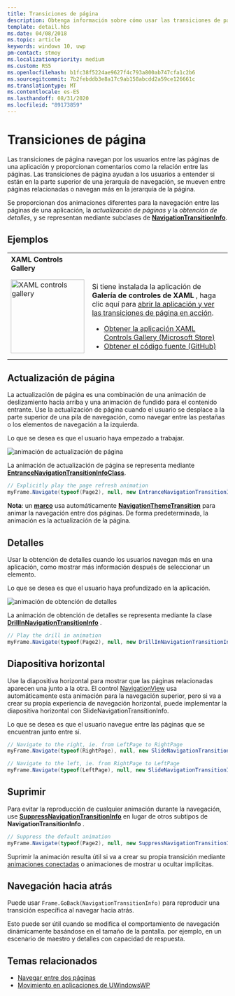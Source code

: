```yaml
---
title: Transiciones de página
description: Obtenga información sobre cómo usar las transiciones de páginas de Plataforma universal de Windows (UWP) para proporcionar a los usuarios información sobre la relación entre las páginas de la aplicación.
template: detail.hbs
ms.date: 04/08/2018
ms.topic: article
keywords: windows 10, uwp
pm-contact: stmoy
ms.localizationpriority: medium
ms.custom: RS5
ms.openlocfilehash: b1fc38f5224ae9627f4c793a800ab747cfa1c2b6
ms.sourcegitcommit: 7b2febddb3e8a17c9ab158abcdd2a59ce126661c
ms.translationtype: MT
ms.contentlocale: es-ES
ms.lasthandoff: 08/31/2020
ms.locfileid: "89173859"
---
```

# <a name="page-transitions"></a>Transiciones de página

Las transiciones de página navegan por los usuarios entre las páginas de una aplicación y proporcionan comentarios como la relación entre las páginas. Las transiciones de página ayudan a los usuarios a entender si están en la parte superior de una jerarquía de navegación, se mueven entre páginas relacionadas o navegan más en la jerarquía de la página.

Se proporcionan dos animaciones diferentes para la navegación entre las páginas de una aplicación, la *actualización de páginas* y la *obtención de detalles*, y se representan mediante subclases de [**NavigationTransitionInfo**](/uwp/api/windows.ui.xaml.media.animation.navigationtransitioninfo).

## <a name="examples"></a>Ejemplos

<table>
<th align="left">XAML Controls Gallery<th>
<tr>
<td><img src="images/xaml-controls-gallery-app-icon.png" alt="XAML controls gallery" width="168"></img></td>
<td>
    <p>Si tiene instalada la aplicación de <strong style="font-weight: semi-bold">Galería de controles de XAML</strong> , haga clic aquí para <a href="xamlcontrolsgallery:/item/PageTransition">abrir la aplicación y ver las transiciones de página en acción</a>.</p>
    <ul>
    <li><a href="https://www.microsoft.com/store/productId/9MSVH128X2ZT">Obtener la aplicación XAML Controls Gallery (Microsoft Store)</a></li>
    <li><a href="https://github.com/Microsoft/Xaml-Controls-Gallery">Obtener el código fuente (GitHub)</a></li>
    </ul>
</td>
</tr>
</table>

## <a name="page-refresh"></a>Actualización de página

La actualización de página es una combinación de una animación de deslizamiento hacia arriba y una animación de fundido para el contenido entrante. Use la actualización de página cuando el usuario se desplace a la parte superior de una pila de navegación, como navegar entre las pestañas o los elementos de navegación a la izquierda.

Lo que se desea es que el usuario haya empezado a trabajar.

![animación de actualización de página](images/page-refresh.gif)

La animación de actualización de página se representa mediante [**EntranceNavigationTransitionInfoClass**](/uwp/api/windows.ui.xaml.media.animation.entrancenavigationtransitioninfo).

```csharp
// Explicitly play the page refresh animation
myFrame.Navigate(typeof(Page2), null, new EntranceNavigationTransitionInfo());

```

**Nota**: un [**marco**](/uwp/api/windows.ui.xaml.controls.frame) usa automáticamente [**NavigationThemeTransition**](/uwp/api/windows.ui.xaml.media.animation.navigationthemetransition) para animar la navegación entre dos páginas. De forma predeterminada, la animación es la actualización de la página.

## <a name="drill"></a>Detalles

Usar la obtención de detalles cuando los usuarios navegan más en una aplicación, como mostrar más información después de seleccionar un elemento.

Lo que se desea es que el usuario haya profundizado en la aplicación.

![animación de obtención de detalles](images/drill.gif)

La animación de obtención de detalles se representa mediante la clase [**DrillInNavigationTransitionInfo**](/uwp/api/windows.ui.xaml.media.animation.drillinnavigationtransitioninfo) .

```csharp
// Play the drill in animation
myFrame.Navigate(typeof(Page2), null, new DrillInNavigationTransitionInfo());
```

## <a name="horizontal-slide"></a>Diapositiva horizontal

Use la diapositiva horizontal para mostrar que las páginas relacionadas aparecen una junto a la otra. El control [NavigationView](../controls-and-patterns/navigationview.md) usa automáticamente esta animación para la navegación superior, pero si va a crear su propia experiencia de navegación horizontal, puede implementar la diapositiva horizontal con SlideNavigationTransitionInfo.

Lo que se desea es que el usuario navegue entre las páginas que se encuentran junto entre sí. 

```csharp
// Navigate to the right, ie. from LeftPage to RightPage
myFrame.Navigate(typeof(RightPage), null, new SlideNavigationTransitionInfo() { Effect = SlideNavigationTransitionEffect.FromRight } );

// Navigate to the left, ie. from RightPage to LeftPage
myFrame.Navigate(typeof(LeftPage), null, new SlideNavigationTransitionInfo() { Effect = SlideNavigationTransitionEffect.FromLeft } );
```

## <a name="suppress"></a>Suprimir

Para evitar la reproducción de cualquier animación durante la navegación, use [**SuppressNavigationTransitionInfo**](/uwp/api/windows.ui.xaml.media.animation.suppressnavigationtransitioninfo) en lugar de otros subtipos de **NavigationTransitionInfo** .

```csharp
// Suppress the default animation
myFrame.Navigate(typeof(Page2), null, new SuppressNavigationTransitionInfo());
```

Suprimir la animación resulta útil si va a crear su propia transición mediante [animaciones conectadas](connected-animation.md) o animaciones de mostrar u ocultar implícitas.

## <a name="backwards-navigation"></a>Navegación hacia atrás

Puede usar `Frame.GoBack(NavigationTransitionInfo)` para reproducir una transición específica al navegar hacia atrás.

Esto puede ser útil cuando se modifica el comportamiento de navegación dinámicamente basándose en el tamaño de la pantalla. por ejemplo, en un escenario de maestro y detalles con capacidad de respuesta.

## <a name="related-topics"></a>Temas relacionados

- [Navegar entre dos páginas](../basics/navigate-between-two-pages.md)
- [Movimiento en aplicaciones de UWindowsWP](index.md)
